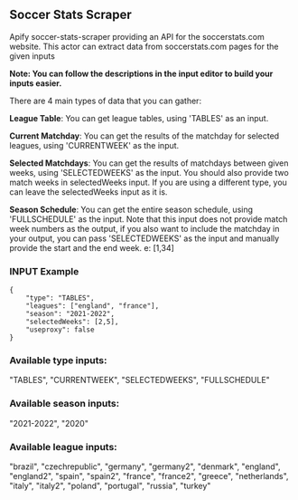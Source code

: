 
## Soccer Stats Scraper

Apify soccer-stats-scraper providing an API for the soccerstats.com website. This actor can extract data from soccerstats.com pages for the given inputs

**Note: You can follow the descriptions in the input editor to build your inputs easier.** 

There are 4 main types of data that you can gather: 

**League Table**: You can get league tables, using 'TABLES' as an input.

**Current Matchday**: You can get the results of the matchday for selected leagues, using 'CURRENTWEEK' as the input.

**Selected Matchdays**: You can get the results of matchdays between given weeks, using 'SELECTEDWEEKS' as the input. You should also provide two match weeks in selectedWeeks input. If you are using a different type, you can leave the selectedWeeks input as it is.

**Season Schedule**: You can get the entire season schedule, using 'FULLSCHEDULE' as the input. Note that this input does not provide match week numbers as the output, if you also want to include the matchday in your output, you can pass 'SELECTEDWEEKS' as the input and manually provide the start and the end week. e: [1,34]

### INPUT Example

```
{ 
    "type": "TABLES",
    "leagues": ["england", "france"],
    "season": "2021-2022",
    "selectedWeeks": [2,5],
    "useproxy": false
}
```

### Available type inputs:
"TABLES", "CURRENTWEEK", "SELECTEDWEEKS", "FULLSCHEDULE"

### Available season inputs:
 
"2021-2022", "2020"

 ### Available league inputs:

"brazil", "czechrepublic", "germany", "germany2", "denmark", "england", "england2", "spain", "spain2", "france", "france2", "greece", "netherlands", "italy", "italy2", "poland", "portugal", "russia", "turkey"